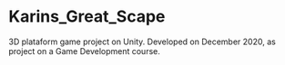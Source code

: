 # Karins_Great_Scape
3D plataform game project on Unity. Developed on December 2020, as project on a Game Development course.
